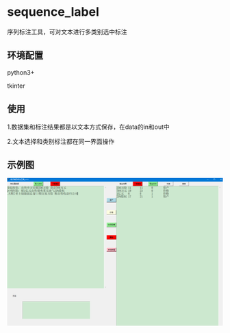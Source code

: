 # sequence_label
序列标注工具，可对文本进行多类别选中标注

## 环境配置 ##
python3+

tkinter

## 使用 ##
1.数据集和标注结果都是以文本方式保存，在data的in和out中

2.文本选择和类别标注都在同一界面操作

## 示例图 ##
![avatar](1.png)

